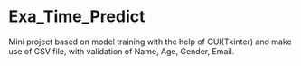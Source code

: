 # Exa_Time_Predict
Mini project based on model training with the help of GUI(Tkinter) and make use of CSV file, with validation of Name, Age, Gender, Email.
